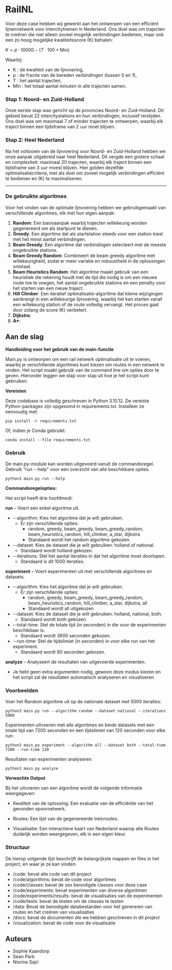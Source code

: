 # **RailNL**

Voor deze case hebben wij gewerkt aan het ontwerpen van een efficiënt lijnennetwerk voor intercitytreinen in Nederland. Ons doel was om trajecten te creëren die niet alleen zoveel mogelijk verbindingen bedienen, maar ook een zo hoog mogelijke kwaliteitsscore \(K\) behalen: 

$K = p \cdot 10000 - (T \cdot 100 + \text{Min})$

Waarbij:  
- K : de kwaliteit van de lijnvoering,  
- p : de fractie van de bereden verbindingen (tussen 0 en 1),  
- T : het aantal trajecten,  
- Min : het totaal aantal minuten in alle trajecten samen.  

### **Stap 1: Noord- en Zuid-Holland**  
Onze eerste stap was gericht op de provincies Noord- en Zuid-Holland. Dit gebied bevat 22 intercitystations en hun verbindingen, inclusief reistijden. Ons doel was om maximaal 7 of minder trajecten te ontwerpen, waarbij elk traject binnen een tijdsframe van 2 uur moet blijven.

### **Stap 2: Heel Nederland**  
Na het voltooien van de lijnvoering voor Noord- en Zuid-Holland hebben we onze aanpak uitgebreid naar heel Nederland. Dit vergde een grotere schaal en complexiteit: maximaal 20 trajecten, waarbij elk traject binnen een tijdsframe van 3 uur moest blijven. Hier golden dezelfde optimalisatiecriteria, met als doel om zoveel mogelijk verbindingen efficiënt te bedienen en \(K\) te maximaliseren.  

---

### **De gebruikte algoritmes**  

Voor het vinden van de optimale lijnvoering hebben we gebruikgemaakt van verschillende algoritmes, elk met hun eigen aanpak:  

1. **Random**: Een basisaanpak waarbij trajecten willekeurig worden gegenereerd om als startpunt te dienen.  
2. **Greedy**: Een algoritme dat als startstation steeds voor een station kiest met het minst aantal verbindingen.
3. **Beam Greedy**: Een algoritme dat verbindingen selecteert met de meeste ongebruikte stations.
4. **Beam Greedy Random**: Combineert de beam greedy algoritme met willekeurigheid, zodat er meer variatie en robuustheid in de oplossingen ontstaat.  
5. **Beam Heuristics Random**: Het algoritme maakt gebruik van een heuristiek die rekening houdt met de tijd die nodig is om een nieuwe route toe te voegen, het aantal ongebruikte stations en een penalty voor het starten van een nieuw traject.
6. **Hill Climber**: Een iteratief optimalisatie-algoritme dat kleine wijzigingen aanbrengt in een willekeurige lijnvoering, waarbij het kan starten vanaf een willekeurig station of de route volledig vervangt. Het proces gaat door zolang de score \(K\) verbetert.
7. **Dijkstra**:
8. **A\***: 

## Aan de slag
**Handleiding voor het gebruik van de main-functie**

Main.py is ontworpen om een rail netwerk optimalisatie uit te voeren, waarbij je verschillende algoritmes kunt kiezen om routes in een netwerk te vinden. Het script maakt gebruik van de command line om opties door te geven. Hieronder leggen we stap voor stap uit hoe je het script kunt gebruiken.

**Vereisten**

Deze codebase is volledig geschreven in Python 3.10.12. De vereiste Python-packages zijn opgesomd in requirements.txt. Installeer ze eenvoudig met:

```
pip install -r requirements.txt
``` 

Of, indien je Conda gebruikt:

```
conda install --file requirements.txt
```

### Gebruik

De main.py-module kan worden uitgevoerd vanuit de commandoregel. Gebruik "run --help" voor een overzicht van alle beschikbare opties.

```
python3 main.py run --help
```

**Commandoregelopties:**

Het script heeft drie hoofdmodi:

**run** – Voert een enkel algoritme uit.

- --algorithm: Kies het algoritme dat je wilt gebruiken. 
    - Er zijn verschillende opties:
        - random, greedy, beam_greedy, beam_greedy_random, beam_heuristics_random, hill_climber, a_star, dijkstra
        - Standaard wordt het random algoritme gekozen.
- --dataset: Kies de dataset die je wilt gebruiken: holland of national.
    - Standaard wordt holland gekozen.
- --iterations: Stel het aantal iteraties in dat het algoritme moet doorlopen.
    - Standaard is dit 1000 iteraties.

**experiment** – Voert experimenten uit met verschillende algoritmes en datasets.

- --algorithm: Kies het algoritme dat je wilt gebruiken. 
    - Er zijn verschillende opties:
        - random, greedy, beam_greedy, beam_greedy_random, beam_heuristics_random, hill_climber, a_star, dijkstra, all
        - Standaard wordt all uitgekozen
- --dataset: Kies de dataset die je wilt gebruiken: holland, national, both.
    - Standaard wordt both gekozen.
- --total-time: Stel de totale tijd (in seconden) in die voor de experimenten beschikbaar is.
    - Standaard wordt 3600 seconden gekozen.
- --run-time: Stel de tijdslimiet (in seconden) in voor elke run van het experiment.
    - Standaard wordt 60 seconden gekozen.

**analyze** – Analyseert de resultaten van uitgevoerde experimenten.
- Je hebt geen extra argumenten nodig, gewoon deze modus kiezen en het script zal de resultaten automatisch analyseren en visualiseren.


### **Voorbeelden**

Voer het Random algoritme uit op de nationale dataset met 5000 iteraties:
```
python3 main.py run --algorithm random --dataset national --iterations 5000
``` 
Experimenten uitvoeren met alle algoritmes en beide datasets met een totale tijd van 7200 seconden en een tijdslimiet van 120 seconden voor elke run:
```
python3 main.py experiment --algorithm all --dataset both --total-time 7200 --run-time 120

```
Resultaten van experimenten analyseren:

```
python3 main.py analyze
```
**Verwachte Output**

Bij het uitvoeren van een algoritme wordt de volgende informatie weergegeven:

- Kwaliteit van de oplossing: Een evaluatie van de efficiëntie van het gevonden spoornetwerk.

- Routes: Een lijst van de gegenereerde treinroutes.

- Visualisatie: Een interactieve kaart van Nederland waarop alle Routes duidelijk worden weergegeven, elk in een eigen kleur.

### Structuur

De hierop volgende lijst beschrijft de belangrijkste mappen en files in het project, en waar je ze kan vinden:

- /code: bevat alle code van dit project
- /code/algorithms: bevat de code voor algoritmes
- /code/classes: bevat de zes benodigde classes voor deze case
- /code/experiments: bevat experimenten van diverse algoritmen
- /code/experiments/results: bevat de visualisaties van de experimenten
- /code/tests: bevat de testen om de classes te testen
- /data: Bevat de benodigde databestanden voor het genereren van routes en het creëren van visualisaties
- /docs: bevat de documenten die we hebben geschreven in dit project
- /visualization: bevat de code voor de visualisatie

## Auteurs 

- Sophie Kaandorp
- Sean Park
- Nisrine Sajri 